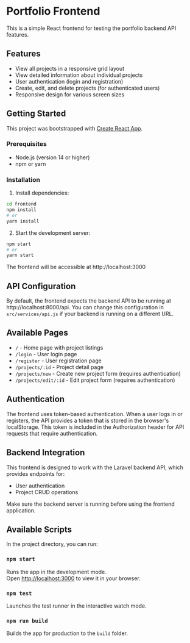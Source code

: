 # Portfolio Frontend

This is a simple React frontend for testing the portfolio backend API features.

## Features

- View all projects in a responsive grid layout
- View detailed information about individual projects
- User authentication (login and registration)
- Create, edit, and delete projects (for authenticated users)
- Responsive design for various screen sizes

## Getting Started

This project was bootstrapped with [Create React App](https://github.com/facebook/create-react-app).

### Prerequisites

- Node.js (version 14 or higher)
- npm or yarn

### Installation

1. Install dependencies:

```bash
cd frontend
npm install
# or
yarn install
```

2. Start the development server:

```bash
npm start
# or
yarn start
```

The frontend will be accessible at http://localhost:3000

## API Configuration

By default, the frontend expects the backend API to be running at http://localhost:8000/api. You can change this configuration in `src/services/api.js` if your backend is running on a different URL.

## Available Pages

- `/` - Home page with project listings
- `/login` - User login page
- `/register` - User registration page
- `/projects/:id` - Project detail page
- `/projects/new` - Create new project form (requires authentication)
- `/projects/edit/:id` - Edit project form (requires authentication)

## Authentication

The frontend uses token-based authentication. When a user logs in or registers, the API provides a token that is stored in the browser's localStorage. This token is included in the Authorization header for API requests that require authentication.

## Backend Integration

This frontend is designed to work with the Laravel backend API, which provides endpoints for:

- User authentication
- Project CRUD operations

Make sure the backend server is running before using the frontend application.

## Available Scripts

In the project directory, you can run:

### `npm start`

Runs the app in the development mode.\
Open [http://localhost:3000](http://localhost:3000) to view it in your browser.

### `npm test`

Launches the test runner in the interactive watch mode.

### `npm run build`

Builds the app for production to the `build` folder.
